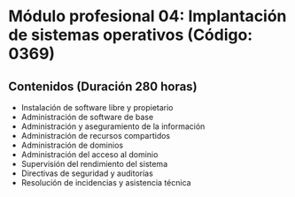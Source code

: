  # Módulo profesional 04: Implantación de sistemas operativos (Código: 0369)
 ## Contenidos (Duración 280 horas) 

- Instalación de software libre y propietario
- Administración de software de base
- Administración y aseguramiento de la información
- Administración de recursos compartidos
- Administración de dominios
- Administración del acceso al dominio
- Supervisión del rendimiento del sistema
- Directivas de seguridad y auditorías
- Resolución de incidencias y asistencia técnica
